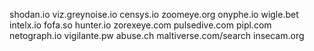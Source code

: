 shodan.io
viz.greynoise.io
censys.io
zoomeye.org
onyphe.io
wigle.bet
intelx.io
fofa.so
hunter.io
zorexeye.com
pulsedive.com
pipl.com
netograph.io
vigilante.pw
abuse.ch
maltiverse.com/search
insecam.org
